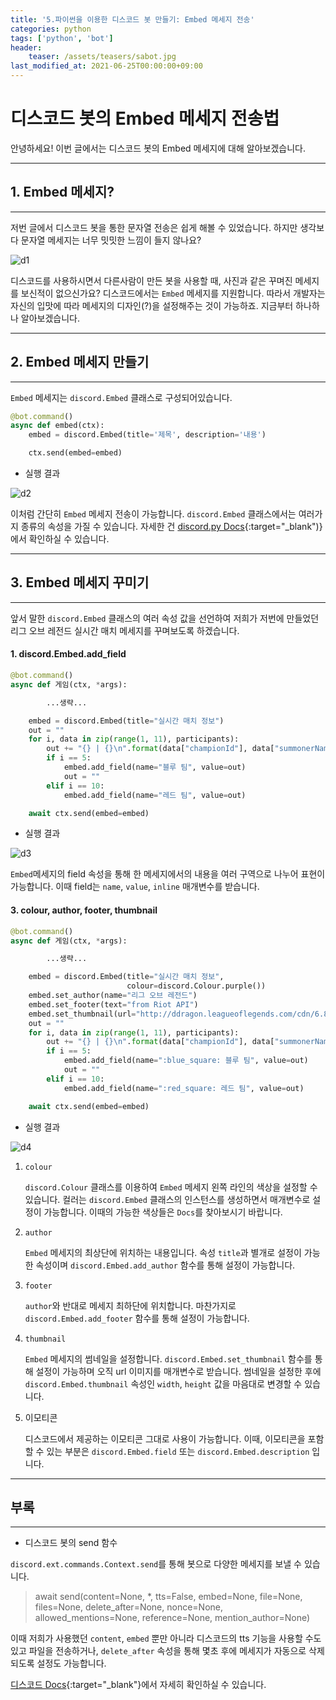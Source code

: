 ```yaml
---
title: '5.파이썬을 이용한 디스코드 봇 만들기: Embed 메세지 전송'
categories: python
tags: ['python', 'bot']
header:
    teaser: /assets/teasers/sabot.jpg
last_modified_at: 2021-06-25T00:00:00+09:00
---
```

# 디스코드 봇의 Embed 메세지 전송법

안녕하세요! 이번 글에서는 디스코드 봇의 Embed 메세지에 대해 알아보겠습니다.
   
- - -
## 1. Embed 메세지?
- - -   
저번 글에서 디스코드 봇을 통한 문자열 전송은 쉽게 해볼 수 있었습니다. 하지만 생각보다 문자열 메세지는 너무 밋밋한 느낌이 들지 않나요?

![d1](https://user-images.githubusercontent.com/69145799/108801507-40c5f400-75d9-11eb-81e1-abd76e2561cb.png)

디스코드를 사용하시면서 다른사람이 만든 봇을 사용할 때, 사진과 같은 꾸며진 메세지를 보신적이 없으신가요? 디스코드에서는 `Embed` 메세지를 지원합니다. 따라서 개발자는 자신의 입맛에 따라 메세지의 디자인(?)을 설정해주는 것이 가능하죠. 지금부터 하나하나 알아보겠습니다.

- - -
## 2. Embed 메세지 만들기
- - -

`Embed` 메세지는 `discord.Embed` 클래스로 구성되어있습니다.

```python
@bot.command()
async def embed(ctx):
    embed = discord.Embed(title='제목', description='내용')

    ctx.send(embed=embed)
```
* 실행 결과

![d2](https://user-images.githubusercontent.com/69145799/108802366-74098280-75db-11eb-8ea6-16b59031a44e.png)

이처럼 간단히 `Embed` 메세지 전송이 가능합니다. `discord.Embed` 클래스에서는 여러가지 종류의 속성을 가질 수 있습니다. 자세한 건 [discord.py Docs](https://discordpy.readthedocs.io/en/latest/api.html?highlight=embed#discord.Embed){:target="_blank")}에서 확인하실 수 있습니다.

- - -
## 3. Embed 메세지 꾸미기
- - -

앞서 말한 `discord.Embed` 클래스의 여러 속성 값을 선언하여 저희가 저번에 만들었던 리그 오브 레전드 실시간 매치 메세지를 꾸며보도록 하겠습니다.

#### 1. discord.Embed.add_field

```python
@bot.command()
async def 게임(ctx, *args):

        ...생략...

    embed = discord.Embed(title="실시간 매치 정보")
    out = ""
    for i, data in zip(range(1, 11), participants):
        out += "{} | {}\n".format(data["championId"], data["summonerName"])
        if i == 5:
            embed.add_field(name="블루 팀", value=out)
            out = ""
        elif i == 10:
            embed.add_field(name="레드 팀", value=out)

    await ctx.send(embed=embed)
```

* 실행 결과

![d3](https://user-images.githubusercontent.com/69145799/108803360-d6fc1900-75dd-11eb-9703-45b626c881a4.png)

`Embed`메세지의 field 속성을 통해 한 메세지에서의 내용을 여러 구역으로 나누어 표현이 가능합니다. 이때 field는 `name`, `value`, `inline` 매개변수를 받습니다.

#### 3. colour, author, footer, thumbnail
```python
@bot.command()
async def 게임(ctx, *args):

        ...생략...

    embed = discord.Embed(title="실시간 매치 정보",
                          colour=discord.Colour.purple())
    embed.set_author(name="리그 오브 레전드")
    embed.set_footer(text="from Riot API")
    embed.set_thumbnail(url="http://ddragon.leagueoflegends.com/cdn/6.8.1/img/map/map11.png")
    out = ""
    for i, data in zip(range(1, 11), participants):
        out += "{} | {}\n".format(data["championId"], data["summonerName"])
        if i == 5:
            embed.add_field(name=":blue_square: 블루 팀", value=out)
            out = ""
        elif i == 10:
            embed.add_field(name=":red_square: 레드 팀", value=out)

    await ctx.send(embed=embed)
```
* 실행 결과

![d4](https://user-images.githubusercontent.com/69145799/108804661-41628880-75e1-11eb-892c-5a68e56d03b3.png)

1. `colour`
   
   `discord.Colour` 클래스를 이용하여 `Embed` 메세지 왼쪽 라인의 색상을 설정할 수 있습니다. 컬러는 `discord.Embed` 클래스의 인스턴스를 생성하면서 매개변수로 설정이 가능합니다. 이때의 가능한 색상들은 `Docs`를 찾아보시기 바랍니다.

2. `author`
   
    `Embed` 메세지의 최상단에 위치하는 내용입니다. 속성 `title`과 별개로 설정이 가능한 속성이며 `discord.Embed.add_author` 함수를 통해 설정이 가능합니다.

3. `footer`
   
    `author`와 반대로 메세지 최하단에 위치합니다. 마찬가지로 `discord.Embed.add_footer` 함수를 통해 설정이 가능합니다.

4. `thumbnail`

    `Embed` 메세지의 썸네일을 설정합니다. `discord.Embed.set_thumbnail` 함수를 통해 설정이 가능하며 오직 url 이미지를 매개변수로 받습니다. 썸네일을 설정한 후에 `discord.Embed.thumbnail` 속성인 `width`, `height` 값을 마음대로 변경할 수 있습니다.

5. 이모티콘
   
   디스코드에서 제공하는 이모티콘 그대로 사용이 가능합니다. 이때, 이모티콘을 포함할 수 있는 부분은 `discord.Embed.field` 또는 `discord.Embed.description` 입니다.

- - -
## 부록
- - -

* 디스코드 봇의 send 함수

`discord.ext.commands.Context.send`를 통해 봇으로 다양한 메세지를 보낼 수 있습니다.

> await send(content=None, *, tts=False, embed=None, file=None, files=None, delete_after=None, nonce=None, allowed_mentions=None, reference=None, mention_author=None)

이때 저희가 사용했던 `content`, `embed` 뿐만 아니라 디스코드의 tts 기능을 사용할 수도 있고 파일을 전송하거나, `delete_after` 속성을 통해 몇초 후에 메세지가 자동으로 삭제되도록 설정도 가능합니다.

[디스코드 Docs](https://discordpy.readthedocs.io/en/latest/ext/commands/api.html?highlight=send#discord.ext.commands.Context.send){:target="_blank"}에서 자세히 확인하실 수 있습니다.